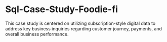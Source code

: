 # Sql-Case-Study-Foodie-fi
This case study is centered on utilizing subscription-style digital data to address key business inquiries regarding customer journey, payments, and overall business performance.
